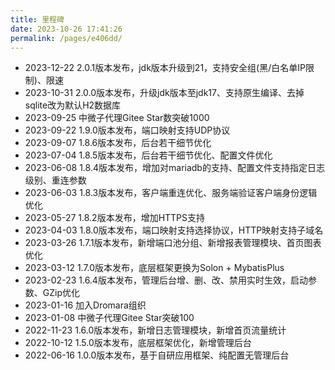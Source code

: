 ```yaml
---
title: 里程碑
date: 2023-10-26 17:41:26
permalink: /pages/e406dd/
---
```

- 2023-12-22 2.0.1版本发布，jdk版本升级到21，支持安全组(黑/白名单IP限制)、限速
- 2023-10-31 2.0.0版本发布，升级jdk版本至jdk17、支持原生编译、去掉sqlite改为默认H2数据库
- 2023-09-25 中微子代理Gitee Star数突破1000
- 2023-09-22 1.9.0版本发布，端口映射支持UDP协议
- 2023-09-07 1.8.6版本发布，后台若干细节优化
- 2023-07-04 1.8.5版本发布，后台若干细节优化、配置文件优化
- 2023-06-08 1.8.4版本发布，增加对mariadb的支持、配置文件支持指定日志级别、重连参数
- 2023-06-03 1.8.3版本发布，客户端重连优化、服务端验证客户端身份逻辑优化
- 2023-05-27 1.8.2版本发布，增加HTTPS支持
- 2023-04-03 1.8.0版本发布，端口映射支持选择协议，HTTP映射支持子域名
- 2023-03-26 1.7.1版本发布，新增端口池分组、新增报表管理模块、首页图表优化
- 2023-03-12 1.7.0版本发布，底层框架更换为Solon + MybatisPlus
- 2023-02-23 1.6.4版本发布，管理后台增、删、改、禁用实时生效，启动参数、GZip优化
- 2023-01-16 加入Dromara组织
- 2023-01-08 中微子代理Gitee Star突破100
- 2022-11-23 1.6.0版本发布，新增日志管理模块，新增首页流量统计
- 2022-10-12 1.5.0版本发布，底层框架优化，新增管理后台
- 2022-06-16 1.0.0版本发布，基于自研应用框架、纯配置无管理后台

